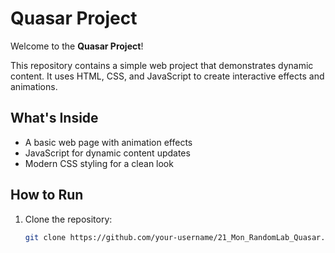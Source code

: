 # Quasar Project

Welcome to the **Quasar Project**!

This repository contains a simple web project that demonstrates dynamic content. It uses HTML, CSS, and JavaScript to create interactive effects and animations.

## What's Inside
- A basic web page with animation effects
- JavaScript for dynamic content updates
- Modern CSS styling for a clean look

## How to Run

1. Clone the repository:
   ```bash
   git clone https://github.com/your-username/21_Mon_RandomLab_Quasar.git
